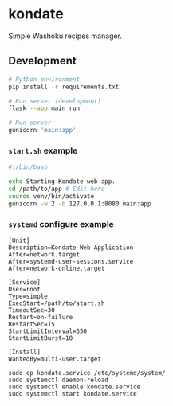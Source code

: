 # kondate

Simple Washoku recipes manager.

## Development

```sh
# Python environment
pip install -r requirements.txt

# Run server (development)
flask --app main run

# Run server
gunicorn 'main:app'
```

### `start.sh` example

```sh
#!/bin/bash

echo Starting Kondate web app.
cd /path/to/app # Edit here
source venv/bin/activate
gunicorn -w 2 -b 127.0.0.1:8080 main:app
```

### `systemd` configure example

```
[Unit]
Description=Kondate Web Application
After=network.target
After=systemd-user-sessions.service
After=network-online.target

[Service]
User=root
Type=simple
ExecStart=/path/to/start.sh
TimeoutSec=30
Restart=on-failure
RestartSec=15
StartLimitInterval=350
StartLimitBurst=10

[Install]
WantedBy=multi-user.target
```

```
sudo cp kondate.service /etc/systemd/system/
sudo systemctl daemon-reload
sudo systemctl enable kondate.service
sudo systemctl start kondate.service
```

